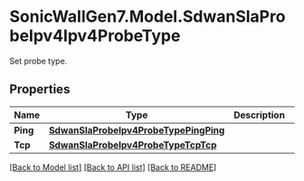 # SonicWallGen7.Model.SdwanSlaProbeIpv4Ipv4ProbeType
Set probe type.

## Properties

Name | Type | Description | Notes
------------ | ------------- | ------------- | -------------
**Ping** | [**SdwanSlaProbeIpv4ProbeTypePingPing**](SdwanSlaProbeIpv4ProbeTypePingPing.md) |  | [optional] 
**Tcp** | [**SdwanSlaProbeIpv4ProbeTypeTcpTcp**](SdwanSlaProbeIpv4ProbeTypeTcpTcp.md) |  | [optional] 

[[Back to Model list]](../README.md#documentation-for-models) [[Back to API list]](../README.md#documentation-for-api-endpoints) [[Back to README]](../README.md)

